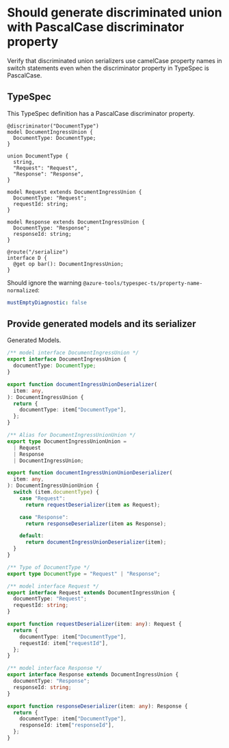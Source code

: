 # Should generate discriminated union with PascalCase discriminator property

Verify that discriminated union serializers use camelCase property names in switch statements even when the discriminator property in TypeSpec is PascalCase.

## TypeSpec

This TypeSpec definition has a PascalCase discriminator property.

```tsp
@discriminator("DocumentType")
model DocumentIngressUnion {
  DocumentType: DocumentType;
}

union DocumentType {
  string,
  "Request": "Request",
  "Response": "Response",
}

model Request extends DocumentIngressUnion {
  DocumentType: "Request";
  requestId: string;
}

model Response extends DocumentIngressUnion {
  DocumentType: "Response";
  responseId: string;
}

@route("/serialize")
interface D {
  @get op bar(): DocumentIngressUnion;
}
```

Should ignore the warning `@azure-tools/typespec-ts/property-name-normalized`:

```yaml
mustEmptyDiagnostic: false
```

## Provide generated models and its serializer

Generated Models.

```ts models
/** model interface DocumentIngressUnion */
export interface DocumentIngressUnion {
  documentType: DocumentType;
}

export function documentIngressUnionDeserializer(
  item: any,
): DocumentIngressUnion {
  return {
    documentType: item["DocumentType"],
  };
}

/** Alias for DocumentIngressUnionUnion */
export type DocumentIngressUnionUnion =
  | Request
  | Response
  | DocumentIngressUnion;

export function documentIngressUnionUnionDeserializer(
  item: any,
): DocumentIngressUnionUnion {
  switch (item.documentType) {
    case "Request":
      return requestDeserializer(item as Request);

    case "Response":
      return responseDeserializer(item as Response);

    default:
      return documentIngressUnionDeserializer(item);
  }
}

/** Type of DocumentType */
export type DocumentType = "Request" | "Response";

/** model interface Request */
export interface Request extends DocumentIngressUnion {
  documentType: "Request";
  requestId: string;
}

export function requestDeserializer(item: any): Request {
  return {
    documentType: item["DocumentType"],
    requestId: item["requestId"],
  };
}

/** model interface Response */
export interface Response extends DocumentIngressUnion {
  documentType: "Response";
  responseId: string;
}

export function responseDeserializer(item: any): Response {
  return {
    documentType: item["DocumentType"],
    responseId: item["responseId"],
  };
}
```